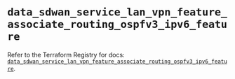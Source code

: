 # `data_sdwan_service_lan_vpn_feature_associate_routing_ospfv3_ipv6_feature`

Refer to the Terraform Registry for docs: [`data_sdwan_service_lan_vpn_feature_associate_routing_ospfv3_ipv6_feature`](https://registry.terraform.io/providers/ciscodevnet/sdwan/0.8.0/docs/data-sources/service_lan_vpn_feature_associate_routing_ospfv3_ipv6_feature).
